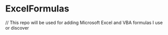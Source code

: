 # ExcelFormulas

// This repo will be used for adding Microsoft Excel and VBA formulas I use or discover
